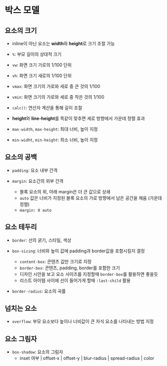 # 박스 모델
## 요소의 크기
* inline이 아닌 요소는 **width**와 **height**로 크기 조절 가능
* `%`: 부모 길이의 상대적 크기
* `vw`: 화면 크기 가로의 1/100 단위
* `vh`: 화면 크기 새로의 1/100 단위
* `vmax`: 화면 크기의 가로와 세로 중 큰 것의 1/100
* `vmin`: 화면 크기의 가로와 세로 중 작은 것의 1/100
* `calc()`: 연산자 계산을 통해 길이 조절
* **height**와 **line-height**를 똑같이 맞추면 세로 방향에서 가운데 정렬 효과

* `max-width`, `max-height`: 최대 너비, 높이 지정
* `min-widht`, `min-height`: 최소 너비, 높이 지정

## 요소의 공백
* `padding`: 요소 내부 간격

* `margin`: 요소간의 외부 간격
    * 블록 요소의 위, 아래 margin은 더 큰 값으로 상쇄
    * `auto` 값은 너비가 지정된 블록 요소의 가로 방향에서 남은 공간을 채움 (가운데 정렬)
    * `margin: 0 auto`

## 요소 테두리
* `border`: 선의 굵기, 스타일, 색상

* `box-sizing`: 너비와 높이 값에 padding과 border값을 포함시킬지 결정
    * `content-box`: 콘텐츠 값만 크기로 지정
    * `border-box`: 콘텐츠, padding, border를 포함한 크기
    * 디자인 시안을 보고 요소 사이즈를 지정할때 `border-box`를 활용하면 좋을듯
    * 리스트 아이템 사이에 선이 들어가게 할때 `:last-child` 활용

* `border-radius`: 요소의 곡률

## 넘치는 요소
* `overflow`: 부모 요소보다 높이나 너비값이 큰 자식 요소를 나타내는 방법 지정

## 요소 그림자
* `box-shadow`: 요소의 그림자
    * inset 여부 | offset-x | offset-y | blur-radius | spread-radius | color